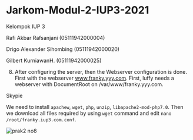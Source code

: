 # Jarkom-Modul-2-IUP3-2021

Kelompok IUP 3 


Rafi Akbar Rafsanjani (05111942000004)  


Drigo Alexander Sihombing (05111942000020)


Gilbert KurniawanH. (05111942000025)

8. After configuring the server, then the Webserver configuration is done. First with the webserver www.franky.yyy.com. First, luffy needs a webserver with DocumentRoot on /var/www/franky.yyy.com.

Skypie

We need to install ```apachew```, ```wget```, ```php```, ```unzip```, ```libapache2-mod-php7.0```. Then we download all files required by using ```wget``` command and edit ```nano /root/franky.iup3.com.conf```.

![prak2 no8](https://user-images.githubusercontent.com/74300479/139356118-c217ac1f-d3d7-430c-9a9d-b8ab72fec7d5.jpg)
